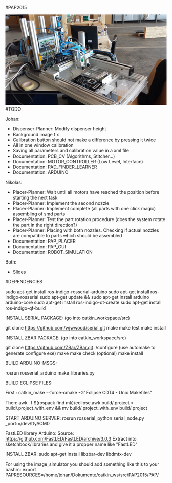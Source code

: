 #PAP2015


![Image of PAP2015](https://github.com/JohanVer/PAP2015/blob/master/pap2015.jpg)
#TODO

Johan:
* Dispenser-Planner: Modify dispenser height
* Background image fix 
* Calibration button should not make a difference by pressing it twice
* All in one window calibration
* Saving all parameters and calibration value in a xml file
* Documentation: PCB_CV (Algorithms, Stitcher...)
* Documentation: MOTOR_CONTROLLER (Low Level, Interface)
* Documentation: PAD_FINDER_LEARNER
* Documentation: ARDUINO

Nikolas:
* Placer-Planner: Wait until all motors have reached the position before starting the next task
* Placer-Planner: Implement the second nozzle
* Placer-Planner: Implement complete (all parts with one click magic) assembling of smd parts
* Placer-Planner: Test the part rotation procedure (does the system rotate the part in the right direction?)
* Placer-Planner: Placing with both nozzles. Checking if actual nozzles are compatible to parts which should be assembled
* Documentation: PAP_PLACER
* Documentation: PAP_GUI
* Documentation: ROBOT_SIMULATION

Both:

* Slides


#DEPENDENCIES

sudo apt-get install ros-indigo-rosserial-arduino
sudo apt-get install ros-indigo-rosserial
sudo apt-get update && sudo apt-get install arduino arduino-core
sudo apt-get install ros-indigo-qt-create
sudo apt-get install ros-indigo-qt-build

INSTALL SERIAL PACKAGE:
(go into catkin_workspace/src)

git clone https://github.com/wjwwood/serial.git
make
make test
make install

INSTALL ZBAR PACKAGE:
(go into catkin_workspace/src)

git clone https://github.com/ZBar/ZBar.git
./configure (use automake to generate configure exe)
make
make check (optional)
make install

BUILD ARDUINO-MSGS:

rosrun rosserial_arduino make_libraries.py


BUILD ECLIPSE FILES:

First :
 catkin_make --force-cmake -G"Eclipse CDT4 - Unix Makefiles"

Then:
 awk -f $(rospack find mk)/eclipse.awk build/.project > build/.project_with_env && mv build/.project_with_env build/.project

START ARDUINO SERVER:
rosrun rosserial_python serial_node.py _port:=/dev/ttyACM0

FastLED library Arduino:
Source: https://github.com/FastLED/FastLED/archive/3.0.3
Extract into sketchbook/libraries and give it a propper name like "FastLED"

INSTALL ZBAR:
sudo apt-get install libzbar-dev libdmtx-dev

For using the image_simulator you should add something like this to your bashrc:
export PAPRESOURCES=/home/johan/Dokumente/catkin_ws/src/PAP2015/PAP/
